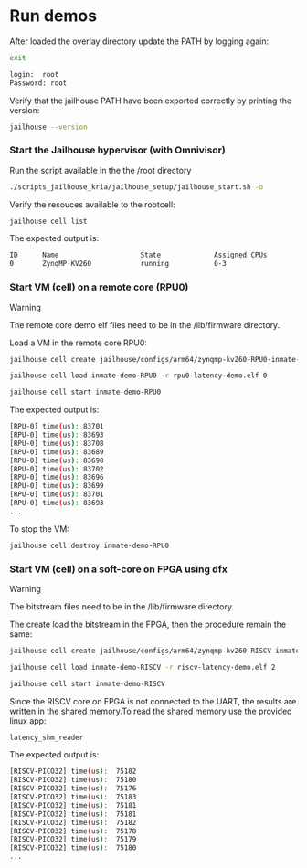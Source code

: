 # Run demos

After loaded the overlay directory update the PATH by logging again:

```bash
exit
```

```bash
login:  root
Password: root
```

Verify that the jailhouse PATH have been exported correctly by printing the version:

```bash
jailhouse --version
```

### Start the Jailhouse hypervisor (with Omnivisor)
Run the script available in the the /root directory
```sh
./scripts_jailhouse_kria/jailhouse_setup/jailhouse_start.sh -o
```

Verify the resouces available to the rootcell:
```sh
jailhouse cell list
```

The expected output is:
```sh
ID      Name                    State             Assigned CPUs           Assigned rCPUs          Assigned FPGA regions   Failed CPUs             
0       ZynqMP-KV260            running           0-3                     0-1                     0-2                                             
```


### Start VM (cell) on a remote core (RPU0)

> [!WARNING]
> The remote core demo elf files need to be in the /lib/firmware directory.

Load a VM in the remote core RPU0:
```sh 
jailhouse cell create jailhouse/configs/arm64/zynqmp-kv260-RPU0-inmate-demo.cell

jailhouse cell load inmate-demo-RPU0 -r rpu0-latency-demo.elf 0

jailhouse cell start inmate-demo-RPU0
```

The expected output is:
```sh
[RPU-0] time(us): 83701
[RPU-0] time(us): 83693
[RPU-0] time(us): 83708
[RPU-0] time(us): 83689
[RPU-0] time(us): 83698
[RPU-0] time(us): 83702
[RPU-0] time(us): 83696
[RPU-0] time(us): 83699
[RPU-0] time(us): 83701
[RPU-0] time(us): 83693
...
```


To stop the VM: 
```sh
jailhouse cell destroy inmate-demo-RPU0
```

### Start VM (cell) on a soft-core on FPGA using dfx

> [!WARNING]
> The bitstream files need to be in the /lib/firmware directory.


The create load the bitstream in the FPGA, then the procedure remain the same:
```sh
jailhouse cell create jailhouse/configs/arm64/zynqmp-kv260-RISCV-inmate-demo.cell

jailhouse cell load inmate-demo-RISCV -r riscv-latency-demo.elf 2

jailhouse cell start inmate-demo-RISCV
```

Since the RISCV core on FPGA is not connected to the UART, the results are written in the shared memory.To read the shared memory use the provided linux app:
```sh 
latency_shm_reader
```

The expected output is: 
```sh
[RISCV-PICO32] time(us):  75182
[RISCV-PICO32] time(us):  75180
[RISCV-PICO32] time(us):  75176
[RISCV-PICO32] time(us):  75183
[RISCV-PICO32] time(us):  75181
[RISCV-PICO32] time(us):  75181
[RISCV-PICO32] time(us):  75182
[RISCV-PICO32] time(us):  75178
[RISCV-PICO32] time(us):  75179
[RISCV-PICO32] time(us):  75180
...
```
